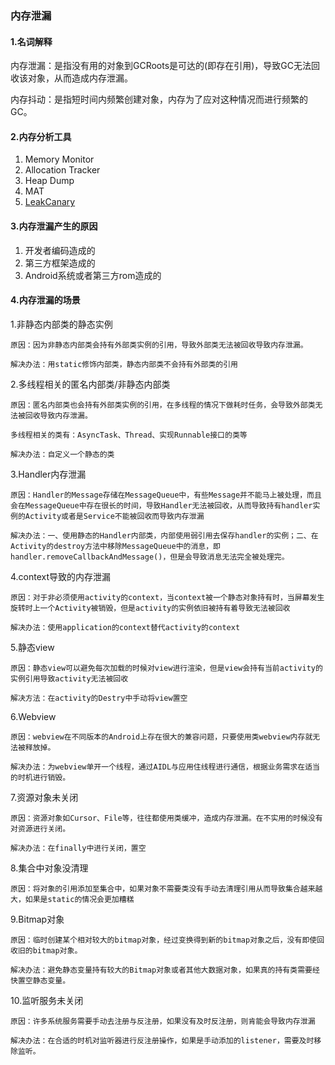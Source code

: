 ### 内存泄漏
#### 1.名词解释
内存泄漏：是指没有用的对象到GCRoots是可达的(即存在引用)，导致GC无法回收该对象，从而造成内存泄漏。

内存抖动：是指短时间内频繁创建对象，内存为了应对这种情况而进行频繁的GC。

#### 2.内存分析工具
1. Memory Monitor
2. Allocation Tracker
3. Heap Dump
4. MAT
5. [LeakCanary](https://github.com/square/leakcanary)


#### 3.内存泄漏产生的原因
1. 开发者编码造成的
2. 第三方框架造成的
3. Android系统或者第三方rom造成的

#### 4.内存泄漏的场景
1.非静态内部类的静态实例
```
原因：因为非静态内部类会持有外部类实例的引用，导致外部类无法被回收导致内存泄漏。

解决办法：用static修饰内部类，静态内部类不会持有外部类的引用
```

2.多线程相关的匿名内部类/非静态内部类
```
原因：匿名内部类也会持有外部类实例的引用，在多线程的情况下做耗时任务，会导致外部类无法被回收导致内存泄漏。

多线程相关的类有：AsyncTask、Thread、实现Runnable接口的类等

解决办法：自定义一个静态的类
```

3.Handler内存泄漏

```
原因：Handler的Message存储在MessageQueue中，有些Message并不能马上被处理，而且会在MessageQueue中存在很长的时间，导致Handler无法被回收，从而导致持有handler实例的Activity或者是Service不能被回收而导致内存泄漏

解决办法：一、使用静态的Handler内部类，内部使用弱引用去保存handler的实例；二、在Activity的destroy方法中移除MessageQueue中的消息，即 handler.removeCallbackAndMessage()，但是会导致消息无法完全被处理完。
```

4.context导致的内存泄漏

```
原因：对于非必须使用activity的context，当context被一个静态对象持有时，当屏幕发生旋转时上一个Activity被销毁，但是activity的实例依旧被持有着导致无法被回收

解决办法：使用application的context替代activity的context
```

5.静态view

```
原因：静态view可以避免每次加载的时候对view进行渲染，但是view会持有当前activity的实例引用导致activity无法被回收

解决方法：在activity的Destry中手动将view置空
```

6.Webview

```
原因：webview在不同版本的Android上存在很大的兼容问题，只要使用类webview内存就无法被释放掉。

解决办法：为webview单开一个线程，通过AIDL与应用住线程进行通信，根据业务需求在适当的时机进行销毁。
```

7.资源对象未关闭

```
原因：资源对象如Cursor、File等，往往都使用类缓冲，造成内存泄漏。在不实用的时候没有对资源进行关闭。

解决办法：在finally中进行关闭，置空
```

8.集合中对象没清理 

```
原因：将对象的引用添加至集合中，如果对象不需要类没有手动去清理引用从而导致集合越来越大，如果是static的情况会更加糟糕
```

9.Bitmap对象

```
原因：临时创建某个相对较大的bitmap对象，经过变换得到新的bitmap对象之后，没有即使回收旧的bitmap对象。

解决办法：避免静态变量持有较大的Bitmap对象或者其他大数据对象，如果真的持有类需要经快置空静态变量。
```

10.监听服务未关闭

```
原因：许多系统服务需要手动去注册与反注册，如果没有及时反注册，则肯能会导致内存泄漏

解决办法：在合适的时机对监听器进行反注册操作，如果是手动添加的listener，需要及时移除监听。
```




